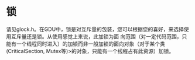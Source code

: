 # 锁

请见glock.h。在GDU中，锁是对互斥量的包装，您可以根据您的喜好，来选择使用互斥量还是锁。从使用感觉上来说，此加锁为面
向范围（对一定代码范围，只能有一个线程同时进入）的加锁而非一般加锁的面向对象（对于某个类(CriticalSection, Mutex等)>的对象，只能有一个线程占有此资源）加锁。
